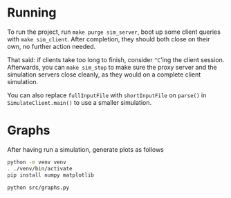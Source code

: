
# Running

To run the project, run `make purge sim_server`, boot up some client queries with `make sim_client`. After completion, they should both close on their own, no further action needed.

That said: if clients take too long to finish, consider `^C`'ing the client session. Afterwards, you can `make sim_stop` to make sure the proxy server and the simulation servers close cleanly, as they would on a complete client simulation.

You can also replace `fullInputFile` with `shortInputFile` on `parse()` in `SimulateClient.main()` to use a smaller simulation.

# Graphs

After having run a simulation, generate plots as follows
```sh
python -m venv venv
. ./venv/bin/activate
pip install numpy matplotlib

python src/graphs.py
```
